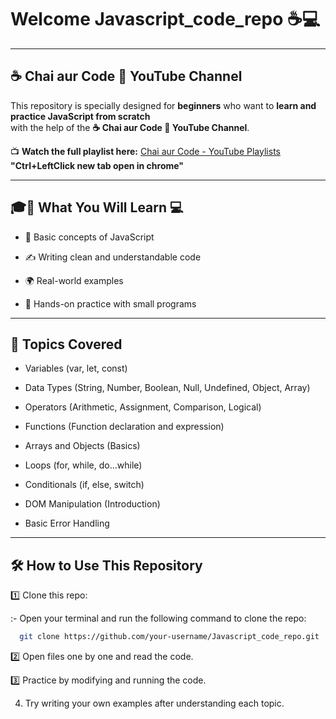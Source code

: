 # Welcome Javascript_code_repo ☕💻

---

## ☕ Chai aur Code 🎥 YouTube Channel

This repository is specially designed for **beginners** who want to **learn and practice JavaScript from scratch**  
with the help of the **☕ Chai aur Code 🎥 YouTube Channel**.

📺 **Watch the full playlist here:** [Chai aur Code - YouTube Playlists](https://www.youtube.com/@chaiaurcode/playlists) **"Ctrl+LeftClick new tab open in chrome"**

---

## 🎓📖 What You Will Learn 💻

- 🧠 Basic concepts of JavaScript

- ✍️ Writing clean and understandable code

- 🌍 Real-world examples

- 🧪 Hands-on practice with small programs

---

## 🧠 Topics Covered

- Variables (var, let, const)

- Data Types (String, Number, Boolean, Null, Undefined, Object, Array)

- Operators (Arithmetic, Assignment, Comparison, Logical)

- Functions (Function declaration and expression)

- Arrays and Objects (Basics)

- Loops (for, while, do...while)

- Conditionals (if, else, switch)

- DOM Manipulation (Introduction)

- Basic Error Handling

---

## 🛠 How to Use This Repository

1️⃣ Clone this repo:

  :- Open your terminal and run the following command to clone the repo:
```bash
  git clone https://github.com/your-username/Javascript_code_repo.git
```
2️⃣ Open files one by one and read the code.

3️⃣ Practice by modifying and running the code.

4. Try writing your own examples after understanding each topic.
